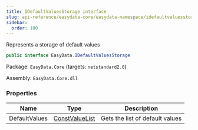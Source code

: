 ```yaml
---
title: IDefaultValuesStorage interface
slug: api-reference/easydata-core/easydata-namespace/idefaultvaluesstorage-interface
sidebar:
  order: 100
---
```


Represents a storage of default values
```csharp
public interface EasyData.IDefaultValuesStorage

```
Package: `EasyData.Core` (targets: `netstandard2.0`)

Assembly: `EasyData.Core.dll`

### Properties

| Name | Type | Description | 
| --- | --- | --- | 
| DefaultValues | [ConstValueList](/easyquery/docs/api-reference/easydata-core/easydata-namespace/constvaluelist-class) | Gets the list of default values |
